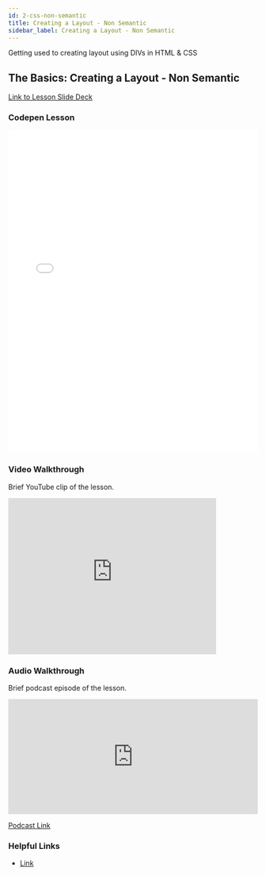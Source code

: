 ```yaml
---
id: 2-css-non-semantic
title: Creating a Layout - Non Semantic
sidebar_label: Creating a Layout - Non Semantic
---
```


<section class="inner-section">

Getting used to creating layout using DIVs in HTML & CSS

## The Basics: Creating a Layout - Non Semantic

<a href="https://slides.com/lennyroyroy/deck-4#/5" target="_blank" class="button">Link to Lesson Slide Deck</a>

</section>

<section class="inner-section">

### Codepen Lesson <a name="chapter-1"></a>


<iframe height="650" style="width: 100%;" scrolling="no" title="The Basics: Simple Layout (non semantic)" src="//codepen.io/lennyroycodes/embed/preview/QeryBp/?height=300&theme-id=37020&default-tab=html,result&editable=true" frameborder="no" allowtransparency="true" allowfullscreen="true">
  See the Pen <a href='https://codepen.io/lennyroycodes/pen/QeryBp/'>The Basics: Simple Layout (non semantic)</a> by lennyroy
  (<a href='https://codepen.io/lennyroycodes'>@lennyroycodes</a>) on <a href='https://codepen.io'>CodePen</a>.
</iframe>

</section>


<section class="inner-section">

### Video Walkthrough <a name="chapter-2"></a>

Brief YouTube clip of the lesson.



<div class="video-responsive">
    <iframe width="420" height="315" src="https://www.youtube.com/embed/lQ1PJu5-01I" frameborder="0" allowfullscreen></iframe>
</div>


</section>

<section class="inner-section">

### Audio Walkthrough <a name="chapter-3"></a>

Brief podcast episode of the lesson.


<iframe src="https://open.spotify.com/embed-podcast/episode/2YvgBF6XKm87swZ6W7Fm47" width="100%" height="232" frameborder="0" allowtransparency="true" allow="encrypted-media"></iframe>

<a href="https://anchor.fm/lennyroy-robles4/episodes/The-Basics-Creating-a-Layout---Non-Semantic-e53jo4/a-a1pm7o" target="_blank" class="button">Podcast Link</a>

</section>


<section class="inner-section">


### Helpful Links <a name="chapter-4"></a>

* <a href="" target="_blank">Link</a>

</section>
